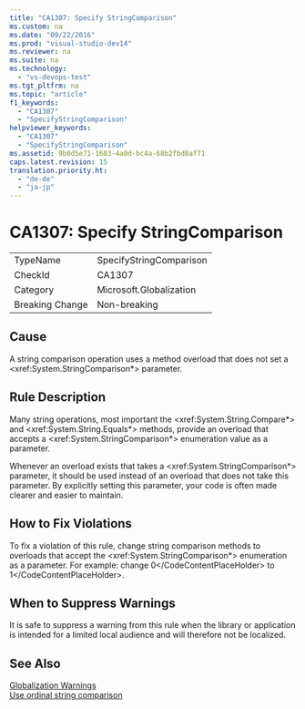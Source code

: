 ```yaml
---
title: "CA1307: Specify StringComparison"
ms.custom: na
ms.date: "09/22/2016"
ms.prod: "visual-studio-dev14"
ms.reviewer: na
ms.suite: na
ms.technology: 
  - "vs-devops-test"
ms.tgt_pltfrm: na
ms.topic: "article"
f1_keywords: 
  - "CA1307"
  - "SpecifyStringComparison"
helpviewer_keywords: 
  - "CA1307"
  - "SpecifyStringComparison"
ms.assetid: 9b0d5e71-1683-4a0d-bc4a-68b2fbd8af71
caps.latest.revision: 15
translation.priority.ht: 
  - "de-de"
  - "ja-jp"
---
```

# CA1307: Specify StringComparison
|||  
|-|-|  
|TypeName|SpecifyStringComparison|  
|CheckId|CA1307|  
|Category|Microsoft.Globalization|  
|Breaking Change|Non-breaking|  
  
## Cause  
 A string comparison operation uses a method overload that does not set a \<xref:System.StringComparison*> parameter.  
  
## Rule Description  
 Many string operations, most important the \<xref:System.String.Compare*> and \<xref:System.String.Equals*> methods, provide an overload that accepts a \<xref:System.StringComparison*> enumeration value as a parameter.  
  
 Whenever an overload exists that takes a \<xref:System.StringComparison*> parameter, it should be used instead of an overload that does not take this parameter. By explicitly setting this parameter, your code is often made clearer and easier to maintain.  
  
## How to Fix Violations  
 To fix a violation of this rule, change string comparison methods to overloads that accept the \<xref:System.StringComparison*> enumeration as a parameter. For example: change <CodeContentPlaceHolder>0\</CodeContentPlaceHolder> to <CodeContentPlaceHolder>1\</CodeContentPlaceHolder>.  
  
## When to Suppress Warnings  
 It is safe to suppress a warning from this rule when the library or application is intended for a limited local audience and will therefore not be localized.  
  
## See Also  
 [Globalization Warnings](../vs140/globalization-warnings.md)   
 [Use ordinal string comparison](../vs140/ca1309--use-ordinal-stringcomparison.md)